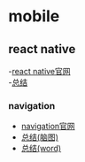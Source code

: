 # mobile

## react native
  -[react native官网](https://facebook.github.io/react-native/)    
  -[总结](http://naotu.baidu.com/file/75413a438e67d190629db7493d1a90b9)   
### navigation
  - [navigation官网](https://reactnavigation.org/docs/en/getting-started.html)  
  - [总结(脑图)](http://naotu.baidu.com/file/bad872442e2181f01c477c6c86654038)  
  - [总结(word)]()
